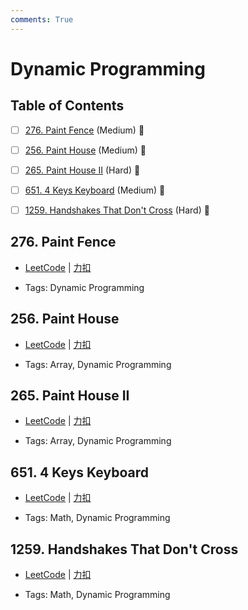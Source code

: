 ```yaml
---
comments: True
---
```


# Dynamic Programming

## Table of Contents

- [ ] [276. Paint Fence](#276-paint-fence) (Medium) 👑
- [ ] [256. Paint House](#256-paint-house) (Medium) 👑
- [ ] [265. Paint House II](#265-paint-house-ii) (Hard) 👑
- [ ] [651. 4 Keys Keyboard](#651-4-keys-keyboard) (Medium) 👑
- [ ] [1259. Handshakes That Don't Cross](#1259-handshakes-that-dont-cross) (Hard) 👑


## 276. Paint Fence

-    [LeetCode](https://leetcode.com/problems/paint-fence/) | [力扣](https://leetcode.cn/problems/paint-fence/)

-   Tags: Dynamic Programming



## 256. Paint House

-    [LeetCode](https://leetcode.com/problems/paint-house/) | [力扣](https://leetcode.cn/problems/paint-house/)

-   Tags: Array, Dynamic Programming



## 265. Paint House II

-    [LeetCode](https://leetcode.com/problems/paint-house-ii/) | [力扣](https://leetcode.cn/problems/paint-house-ii/)

-   Tags: Array, Dynamic Programming



## 651. 4 Keys Keyboard

-    [LeetCode](https://leetcode.com/problems/4-keys-keyboard/) | [力扣](https://leetcode.cn/problems/4-keys-keyboard/)

-   Tags: Math, Dynamic Programming



## 1259. Handshakes That Don't Cross

-    [LeetCode](https://leetcode.com/problems/handshakes-that-dont-cross/) | [力扣](https://leetcode.cn/problems/handshakes-that-dont-cross/)

-   Tags: Math, Dynamic Programming



